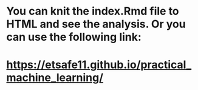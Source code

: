 # You can knit the index.Rmd file to HTML and see the analysis. Or you can use the following link:
# https://etsafe11.github.io/practical_machine_learning/
